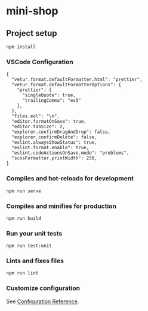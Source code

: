 # mini-shop

## Project setup
```
npm install
```

### VSCode Configuration
```
{
  "vetur.format.defaultFormatter.html": "prettier",
  "vetur.format.defaultFormatterOptions": {
    "prettier": {
      "singleQuote": true,
      "trailingComma": "es5"
    },
  },
  "files.eol": "\n",
  "editor.formatOnSave": true,
  "editor.tabSize": 2,
  "explorer.confirmDragAndDrop": false,
  "explorer.confirmDelete": false,
  "eslint.alwaysShowStatus": true,
  "eslint.format.enable": true,
  "eslint.codeActionsOnSave.mode": "problems",
  "scssFormatter.printWidth": 250,
}
```

### Compiles and hot-reloads for development
```
npm run serve
```

### Compiles and minifies for production
```
npm run build
```

### Run your unit tests
```
npm run test:unit
```

### Lints and fixes files
```
npm run lint
```

### Customize configuration
See [Configuration Reference](https://cli.vuejs.org/config/).
